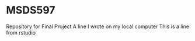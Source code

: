 # MSDS597
Repository for Final Project
A line I wrote on my local computer
This is a line from rstudio